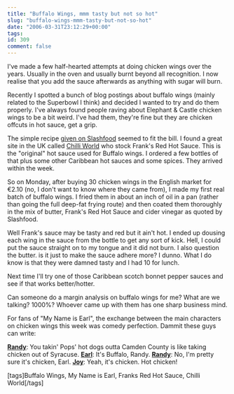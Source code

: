 ```yaml
---
title: "Buffalo Wings, mmm tasty but not so hot"
slug: "buffalo-wings-mmm-tasty-but-not-so-hot"
date: "2006-03-31T23:12:29+00:00"
tags:
id: 309
comment: false
---
```


I've made a few half-hearted attempts at doing chicken wings over the years. Usually in the oven and usually burnt beyond all recognition. I now realise that you add the sauce afterwards as anything with sugar will burn.

Recently I spotted a bunch of blog postings about buffalo wings (mainly related to the Superbowl I think) and decided I wanted to try and do them properly. I've always found people raving about Elephant & Castle chicken wings to be a bit weird. I've had them, they're fine but they are chicken offcuts in hot sauce, get a grip.

The simple recipe [given on Slashfood](http://www.slashfood.com/2006/02/02/aint-no-thing-like-a-chicken-wing/) seemed to fit the bill. I found a great site in the UK called [Chilli World](http://www.chilliworld.com/) who stock Frank's Red Hot Sauce. This is the "original" hot sauce used for Buffalo wings. I ordered a few bottles of that plus some other Caribbean hot sauces and some spices. They arrived within the week.

So on Monday, after buying 30 chicken wings in the English market for €2.10 (no, I don't want to know where they came from), I made my first real batch of buffalo wings. I fried them in about an inch of oil in a pan (rather than going the full deep-fat frying route) and then coated them thoroughly in the mix of butter, Frank's Red Hot Sauce and cider vinegar as quoted by Slashfood.

Well Frank's sauce may be tasty and red but it ain't hot. I ended up dousing each wing in the sauce from the bottle to get any sort of kick. Hell, I could put the sauce straight on to my tongue and it did not burn. I also question the butter. is it just to make the sauce adhere more? I dunno. What I do know is that they were damned tasty and I had 10 for lunch.

Next time I'll try one of those Caribbean scotch bonnet pepper sauces and see if that works better/hotter.

Can someone do a margin analysis on buffalo wings for me? What are we talking? 1000%? Whoever came up with them has one sharp business mind.

For fans of "My Name is Earl", the exchange between the main characters on chicken wings this week was comedy perfection. Dammit these guys can write:

**[Randy](http://www.imdb.com/name/nm0839486/)**: You takin' Pops' hot dogs outta Camden County is like taking chicken out of Syracuse.
**[Earl](http://www.imdb.com/name/nm0005134/)**: It's Buffalo, Randy.
**[Randy](http://www.imdb.com/name/nm0839486/)**: No, I'm pretty sure it's chicken, Earl.
**[Joy](http://www.imdb.com/name/nm0005326/)**: Yeah, it's chicken. Hot chicken!

[tags]Buffalo Wings, My Name is Earl, Franks Red Hot Sauce, Chilli World[/tags]
